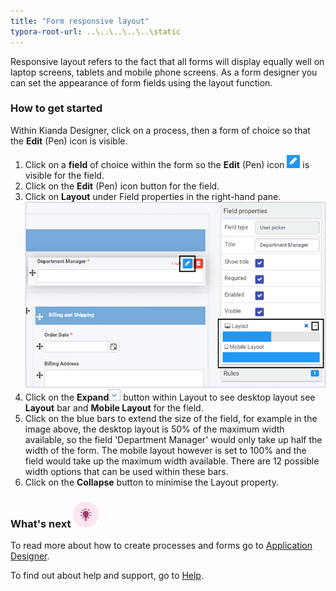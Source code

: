 ```yaml
---
title: "Form responsive layout"
typora-root-url: ..\..\..\..\..\static
---
```


Responsive layout refers to the fact that all forms will display equally well on laptop screens, tablets and mobile phone screens. As a form designer you can set the appearance of form fields using the layout function.  



### How to get started

Within Kianda Designer, click on a process, then a form of choice so that the **Edit** (Pen) icon is visible.

1. Click on a **field** of choice within the form so the **Edit** (Pen) icon ![Edit pen icon](/images/penicon.png) is visible for the field.
2. Click on the **Edit** (Pen) icon button for the field.
3. Click on **Layout** under Field properties in the right-hand pane.
    ![Layout property](/images/layout.jpg) 
4. Click on the **Expand**![Layout expand](/images/layout-arrow.jpg) button within Layout to see desktop layout see **Layout** bar and **Mobile Layout** for the field.
5. Click on the blue bars to extend the size of the field, for example in the image above, the desktop layout is 50% of the maximum width available, so the field 'Department Manager' would only take up half the width of the form. The mobile layout however is set to 100% and the field would take up the maximum width available. There are 12 possible width options that can be used within these bars. 
6. Click on the **Collapse** button to minimise the Layout property.






### What's next  ![Idea icon](/images/18.png) ###

To read more about how to create processes and forms go to [Application Designer](/docs/platform/application-designer/).

To find out about help and support, go to [Help](/docs/platform/administration/help).
